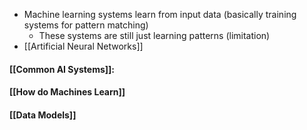 - Machine learning systems learn from input data (basically training systems for pattern matching)
	- These systems are still just learning patterns (limitation)
- [[Artificial Neural Networks]]
#### [[Common AI Systems]]:

#### [[How do Machines Learn]]
#### [[Data Models]]

#### 


